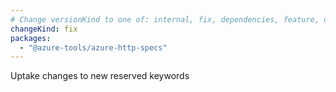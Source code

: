 ```yaml
---
# Change versionKind to one of: internal, fix, dependencies, feature, deprecation, breaking
changeKind: fix
packages:
  - "@azure-tools/azure-http-specs"
---
```


Uptake changes to new reserved keywords
